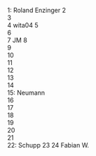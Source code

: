 1: Roland Enzinger
2  
3  
4  wita04
5  
6  
7  JM
8  
9  
10  
11  
12  
13  
14  
15: Neumann\
16  
17    
18  
19  
20  
21  
22: Schupp 
23
24 Fabian W.
